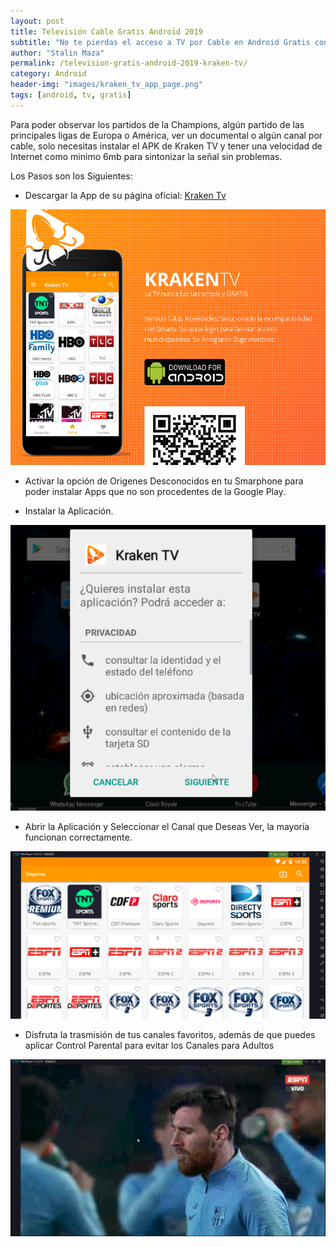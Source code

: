 ```yaml
---
layout: post
title: Televisión Cable Gratis Android 2019
subtitle: "No te pierdas el acceso a TV por Cable en Android Gratis con Kraken TV"
author: "Stalin Maza"
permalink: /television-gratis-android-2019-kraken-tv/
category: Android
header-img: "images/kraken_tv_app_page.png"
tags: [android, tv, gratis]
---
```


Para poder observar los partidos de la Champions, algún partido de las principales ligas de Europa o América, ver un documental o algún canal por cable, solo necesitas instalar el APK de Kraken TV y tener una velocidad de Internet como minimo 6mb para sintonizar la señal sin problemas.

Los Pasos son los Siguientes:

* Descargar la App de su página oficial: <a href="https://github.com/krakentv2/release/raw/master/app148.apk" target="_blank">Kraken Tv</a>

![Kraken TV](../images/kraken_tv_app_page.png "Kraken TV")


* Activar la opción de Origenes Desconocidos en tu Smarphone para poder instalar Apps que no son procedentes de la Google Play.

* Instalar la Aplicación.

![Instalar App Kraken TV](../images/instalar_kraken_tv_android.png "Instalar Kraken Android")

* Abrir la Aplicación y Seleccionar el Canal que Deseas Ver, la mayoría funcionan correctamente.

![Listado Canales Kraken TV](../images/lista_canales_kraken_tv.png "Listado Canales Kraken TV")

* Disfruta la trasmisión de tus canales favoritos, además de que puedes aplicar Control Parental para evitar los Canales para Adultos

![Canal ESPN Carga Correctamente Kraken TV](../images/espn_canal_kraken_tv.png "Canal ESPN Carga Correctamente Kraken TV")


